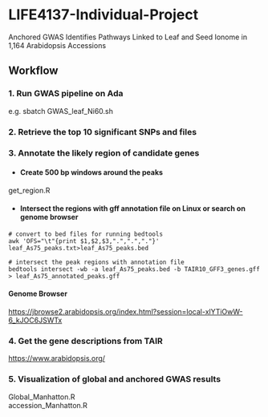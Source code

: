 # LIFE4137-Individual-Project
Anchored GWAS Identifies Pathways Linked to Leaf and Seed Ionome in 1,164 Arabidopsis Accessions

## Workflow
### 1. Run GWAS pipeline on Ada
e.g. sbatch GWAS_leaf_Ni60.sh
### 2. Retrieve the top 10 significant SNPs and files
### 3. Annotate the likely region of candidate genes
+ #### Create 500 bp windows around the peaks <br>
get_region.R
+ #### Intersect the regions with gff annotation file on Linux or search on genome browser
```
# convert to bed files for running bedtools
awk 'OFS="\t"{print $1,$2,$3,".",".","."}' leaf_As75_peaks.txt>leaf_As75_peaks.bed

# intersect the peak regions with annotation file
bedtools intersect -wb -a leaf_As75_peaks.bed -b TAIR10_GFF3_genes.gff > leaf_As75_annotated_peaks.gff
```
#### Genome Browser <br>
https://jbrowse2.arabidopsis.org/index.html?session=local-xlYTiOwW-6_kJOC6JSWTx
### 4. Get the gene descriptions from TAIR 
https://www.arabidopsis.org/
### 5. Visualization of global and anchored GWAS results
Global_Manhatton.R <br>
accession_Manhatton.R
